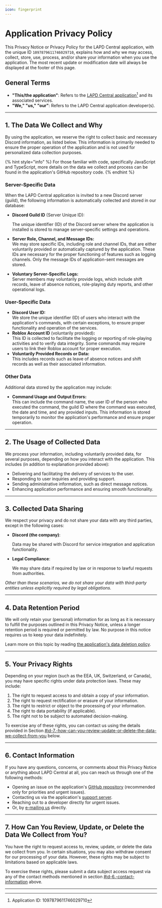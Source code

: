 ```yaml
---
icon: fingerprint
---
```


# Application Privacy Policy

This Privacy Notice or Privacy Policy for the LAPD Central application, with the unique ID `1097879611746029710`, explains how and why we may access, collect, store, use, process, and/or share your information when you use the application. The most recent update or modification date will always be displayed at the footer of this page.

## General Terms

* **"This/the application"**: Refers to the [LAPD Central application](#user-content-fn-1)[^1] and its associated services.
* **"We," "us," "our"**: Refers to the LAPD Central application developer(s).

***

## 1. The Data We Collect and Why

By using the application, we reserve the right to collect basic and necessary Discord information, as listed below. This information is primarily needed to ensure the proper operation of the application and is not used for personalized data collection purposes.

{% hint style="info" %}
For those familiar with code, specifically JavaScript and TypeScript, more details on the data we collect and process can be found in the application's GitHub repository code.
{% endhint %}

### Server-Specific Data

When the LAPD Central application is invited to a new Discord server (guild), the following information is automatically collected and stored in our database:

*   **Discord Guild ID** (Server Unique ID):

    The unique identifier (ID) of the Discord server where the application is installed is stored to manage server-specific settings and operations.
* **Server Role, Channel, and Message IDs:**\
  We may store specific IDs, including role and channel IDs, that are either voluntarily provided or automatically captured by the application. These IDs are necessary for the proper functioning of features such as logging channels. Only the message IDs of application-sent messages are stored.
* **Voluntary Server-Specific Logs:**\
  Server members may voluntarily provide logs, which include shift records, leave of absence notices, role-playing duty reports, and other operational logs.

### User-Specific Data

* **Discord User ID:**\
  We store the unique identifier (ID) of users who interact with the application's commands, with certain exceptions, to ensure proper functionality and operation of the services.
* **Roblox Account ID** (voluntarily provided)**:**\
  This ID is collected to facilitate the logging or reporting of role-playing activities and to verify data integrity. Some commands may require users to link their Roblox account for proper execution.
* **Voluntarily Provided Records or Data:**\
  This includes records such as leave of absence notices and shift records as well as their associated information.

### Other Data

Additional data stored by the application may include:

* **Command Usage and Output Errors:**\
  This can include the command name, the user ID of the person who executed the command, the guild ID where the command was executed, the date and time, and any provided inputs. This information is stored temporarily to monitor the application's performance and ensure proper operation.

***

## 2. The Usage of Collected Data

We process your information, including voluntarily provided data, for several purposes, depending on how you interact with the application. This includes (in addition to explanation provided above):

* Delivering and facilitating the delivery of services to the user.
* Responding to user inquiries and providing support.
* Sending administrative information, such as direct message notices.
* Enhancing application performance and ensuring smooth functionality.

***

## 3. Collected Data Sharing

We respect your privacy and do not share your data with any third parties, except in the following cases:

*   **Discord (the company)**:

    Data may be shared with Discord for service integration and application functionality.
*   **Legal Compliance**:

    We may share data if required by law or in response to lawful requests from authorities.

_Other than these scenarios, we do not share your data with third-party entities unless explicitly required by legal obligations._

***

## 4. Data Retention Period

We will only retain your (personal) information for as long as it is necessary to fulfill the purposes outlined in this Privacy Notice, unless a longer retention period is required or permitted by law. No purpose in this notice requires us to keep your data indefinitely.

Learn more on this topic by reading [the application's data deletion policy](app-data-deletion-policy.md).

***

## 5. Your Privacy Rights

Depending on your region (such as the EEA, UK, Switzerland, or Canada), you may have specific rights under data protection laws. These may include:

1. The right to request access to and obtain a copy of your information.
2. The right to request rectification or erasure of your information.
3. The right to restrict or object to the processing of your information.
4. The right to data portability (if applicable).
5. The right not to be subject to automated decision-making.

To exercise any of these rights, you can contact us using the details provided in Section [#id-7.-how-can-you-review-update-or-delete-the-data-we-collect-from-you](application-privacy-policy.md#id-7.-how-can-you-review-update-or-delete-the-data-we-collect-from-you "mention") below.

***

## 6. Contact Information

If you have any questions, concerns, or comments about this Privacy Notice or anything about LAPD Central at all, you can reach us through one of the following methods:

* Opening an issue on the application's [GitHub repository](https://github.com/EgizianoEG/LAPD-Central-Bot/issues) (recommended only for priorities and urgent issues).
* Contacting us via the application's [support server](https://discord.gg/B2qMTjqgPK).
* Reaching out to a developer directly for urgent issues.
* Or, by [e-mailing us](mailto:guiurwu0o@mozmail.com) directly.

***

## 7. How Can You Review, Update, or Delete the Data We Collect from You?

You have the right to request access to, review, update, or delete the data we collect from you. In certain situations, you may also withdraw consent for our processing of your data. However, these rights may be subject to limitations based on applicable laws.

To exercise these rights, please submit a data subject access request via any of the contact methods mentioned in section [#id-6.-contact-information](application-privacy-policy.md#id-6.-contact-information "mention") above.

***

[^1]: Application ID: 1097879611746029710
